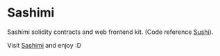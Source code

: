 # Sashimi

Sashimi solidity contracts and web frontend kit. (Code reference [Sushi](https://github.com/sushiswap/sushiswap)).

Visit [Sashimi](https://sashimi.cool/) and enjoy :D

